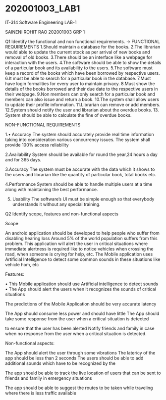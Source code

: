 # 202001003_LAB1

IT-314 Software Engineering 
LAB-1

SAINENI ROHIT RAO
202001003
GRP 1


Q1 Identify the functional and non functional requirements.
->
FUNCTIONAL REQUIREMENTS
1.Should maintain a database for the books.
2.The librarian would able to update the current stock as per arrival of new books and removal of old books.
3.There should be an interface like a webpage for interaction with the users.
4.The software should be able to show the details of a particular book and  its availability to the users.
5.The software must keep a record of the books which have been borrowed by respective users.
6.It must be able to search for a particular book in the database.
7.Must have login formalities for every user to maintain privacy.
8.Must show the details of the books borrowed and their due date to the respective users in their webpage.
9.Non members can only search for a particular book and members can also issue and return a book.
10.The system shall allow users to update their profile information.
11.Librarian can remove or add members.
12.System should notify the user and librarian about the overdue books.
13. System should be able to calculate the fine of overdue books.

NON-FUNCTIONAL REQUIREMENTS

1.• Accuracy 
The system should accurately provide real time information taking into consideration 
various concurrency issues. The system shall provide 100% access reliability

2.Availability
System should be available for round the year,24 hours a day and for 365 days.


3.Accuracy
The system must be accurate with the data which it shows to the users and librarian like the quantity of particular book, total books etc.

4.Performance
System should be able to handle multiple users at a time along with maintaining the best performance.

5. Usability
The software’s UI must be simple enough so that everybody understands it without any special training.


Q2  Identify scope, features and non-functional aspects 

Scope

An android application should be developed to help people who suffer from disabling hearing loss Around 5% of the world population suffers from this problem. This application will alert the user in critical situations where immediate alertness is required like to notice vehicles when crossing the road, when someone is crying for help, etc. The Mobile application uses Artificial Intelligence to detect some common sounds in these situations like vehicle hom, etc 

Features:

• This Mobile application should use Artificial intelligence to detect sounds • The App should alert the users when it recognizes the sounds of critical situations

The predictions of the Mobile Application should be very accurate latency

The App should consume less power and should have little The App should take some response from the user when a critical situation is detected

to ensure that the user has been alerted Notify friends and family in case when no response from the user when a critical situation is detected.

Non-functional aspects:

The App should alert the user through some vibrations The latericy of the app should be less than 2 seconds The users should be able to add additional sounds which have to be recognized by the

The app should be able to track the live location of users that can be sent to friends and family in emergency situations

The app should be able to suggest the routes to be taken while traveling where there is less traffic available
